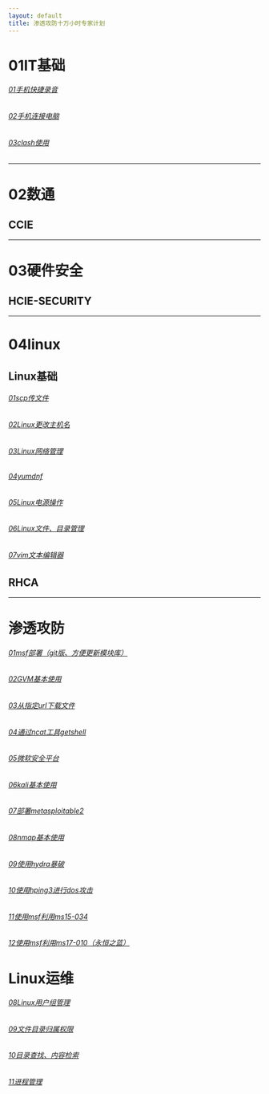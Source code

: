 ```yaml
---
layout: default
title: 渗透攻防十万小时专家计划
---
```

# 01IT基础
###### [01手机快捷录音](/articles/01IT基础/01手机快捷录音.md)
###### [02手机连接电脑](/articles/01IT基础/02手机连接电脑.md)
###### [03clash使用](/articles/01IT基础/03clash使用.md)
---

# 02数通
## CCIE
---

# 03硬件安全
## HCIE-SECURITY
---

# 04linux
## Linux基础
###### [01scp传文件](/articles/04Linux/Linux基础/01scp传文件.md)
###### [02Linux更改主机名](/articles/04Linux/Linux基础/02Linux更改主机名.md)
###### [03Linux网络管理](/articles/04Linux/Linux基础/03Linux网络管理.md)
###### [04yumdnf](/articles/04Linux/Linux基础/04yumdnf.md)
###### [05Linux电源操作](/articles/04Linux/Linux基础/05Linux电源操作.md)
###### [06Linux文件、目录管理](/articles/04Linux/Linux基础/06Linux文件、目录管理.md)
###### [07vim文本编辑器](/articles/04Linux/Linux基础/07vim文本编辑器.md)

## RHCA
---

# 渗透攻防
###### [01msf部署（git版、方便更新模块库）](/articles/msf部署（git版、方便更新模块库）.md)
###### [02GVM基本使用](/articles/GVM基本使用.md)
###### [03从指定url下载文件](/articles/从指定url下载文件.md)
###### [04通过ncat工具getshell](/articles/通过ncat工具getshell.md)
###### [05微软安全平台](/articles/微软安全平台.md)
###### [06kali基本使用](/articles/kali基本使用.md)
###### [07部署metasploitable2](/articles/部署metasploitable2.md)
###### [08nmap基本使用](/articles/nmap基本使用.md)
###### [09使用hydra暴破](/articles/使用hydra暴破.md)
###### [10使用hping3进行dos攻击](/articles/使用hping3进行dos攻击.md)
###### [11使用msf利用ms15-034](/articles/使用msf利用ms15-034.md)
###### [12使用msf利用ms17-010（永恒之蓝）](/articles/使用msf利用ms17-010（永恒之蓝）.md)


# Linux运维







###### [08Linux用户组管理](/articles/Linux运维/08Linux用户组管理.md)
###### [09文件目录归属权限](/articles/Linux运维/09文件目录归属权限.md)
###### [10目录查找、内容检索](/articles/Linux运维/10目录查找、内容检索.md)
###### [11进程管理](/articles/Linux运维/11进程管理.md)
